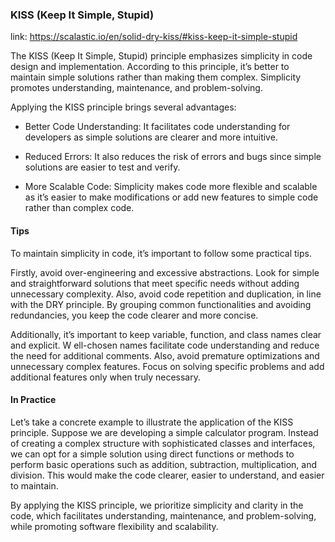 ### KISS (Keep It Simple, Stupid)

link: https://scalastic.io/en/solid-dry-kiss/#kiss-keep-it-simple-stupid

The KISS (Keep It Simple, Stupid) principle emphasizes simplicity in code design and implementation.
According to this principle, it’s better to maintain simple solutions rather than making them complex.
Simplicity promotes understanding, maintenance, and problem-solving.

Applying the KISS principle brings several advantages:

- Better Code Understanding:
  It facilitates code understanding for developers as simple solutions are clearer and more intuitive.

- Reduced Errors:
  It also reduces the risk of errors and bugs since simple solutions are easier to test and verify.

- More Scalable Code:
  Simplicity makes code more flexible and scalable as it’s easier to make modifications or add new features to simple
  code rather than complex code.

#### Tips

To maintain simplicity in code, it’s important to follow some practical tips.

Firstly, avoid over-engineering and excessive abstractions.
Look for simple and straightforward solutions that meet specific needs without adding unnecessary complexity.
Also, avoid code repetition and duplication, in line with the DRY principle.
By grouping common functionalities and avoiding redundancies, you keep the code clearer and more concise.

Additionally, it’s important to keep variable, function, and class names clear and explicit. W
ell-chosen names facilitate code understanding and reduce the need for additional comments.
Also, avoid premature optimizations and unnecessary complex features.
Focus on solving specific problems and add additional features only when truly necessary.

#### In Practice

Let’s take a concrete example to illustrate the application of the KISS principle.
Suppose we are developing a simple calculator program.
Instead of creating a complex structure with sophisticated classes and interfaces,
we can opt for a simple solution using direct functions or methods to perform basic operations such as addition,
subtraction, multiplication, and division.
This would make the code clearer, easier to understand, and easier to maintain.

By applying the KISS principle, we prioritize simplicity and clarity in the code, which facilitates understanding,
maintenance, and problem-solving,
while promoting software flexibility and scalability.